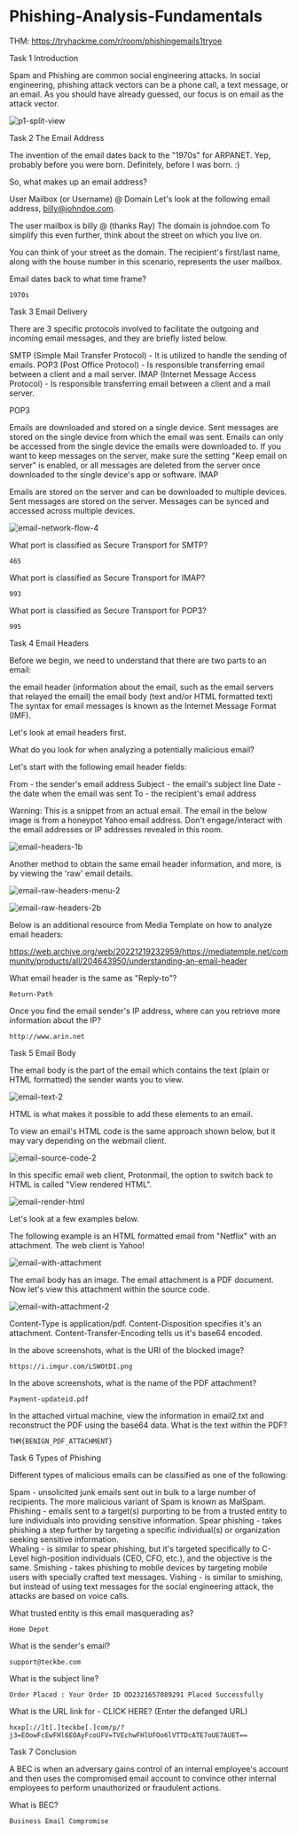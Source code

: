 # Phishing-Analysis-Fundamentals

THM: https://tryhackme.com/r/room/phishingemails1tryoe

Task 1
Introduction

Spam and Phishing are common social engineering attacks. In social engineering, phishing attack vectors can be a phone call, a text message, or an email. As you should have already guessed, our focus is on email as the attack vector. 

![p1-split-view](https://github.com/user-attachments/assets/35017a61-b26e-45d3-8761-81cd85398913)


Task 2
The Email Address

The invention of the email dates back to the "1970s" for ARPANET. Yep, probably before you were born. Definitely, before I was born. :)

So, what makes up an email address?

User Mailbox (or Username)
@
Domain
Let's look at the following email address, billy@johndoe.com.

The user mailbox is billy
@ (thanks Ray)
The domain is johndoe.com
To simplify this even further, think about the street on which you live on.

You can think of your street as the domain. 
The recipient's first/last name, along with the house number in this scenario, represents the user mailbox. 

Email dates back to what time frame?

```
1970s
```


Task 3
Email Delivery

There are 3 specific protocols involved to facilitate the outgoing and incoming email messages, and they are briefly listed below.

SMTP (Simple Mail Transfer Protocol) - It is utilized to handle the sending of emails. 
POP3 (Post Office Protocol) - Is responsible transferring email between a client and a mail server. 
IMAP (Internet Message Access Protocol) - Is responsible transferring email between a client and a mail server. 

POP3

Emails are downloaded and stored on a single device.
Sent messages are stored on the single device from which the email was sent.
Emails can only be accessed from the single device the emails were downloaded to.
If you want to keep messages on the server, make sure the setting "Keep email on server" is enabled, or all messages are deleted from the server once downloaded to the single device's app or software.
IMAP

Emails are stored on the server and can be downloaded to multiple devices.
Sent messages are stored on the server.
Messages can be synced and accessed across multiple devices.

![email-network-flow-4](https://github.com/user-attachments/assets/177c20a1-f299-4c9c-b4b4-b8145407448f)


What port is classified as Secure Transport for SMTP?
```
465
```
What port is classified as Secure Transport for IMAP?
```
993
```
What port is classified as Secure Transport for POP3?
```
995
```

Task 4
Email Headers

Before we begin, we need to understand that there are two parts to an email:

the email header (information about the email, such as the email servers that relayed the email)
the email body (text and/or HTML formatted text)
The syntax for email messages is known as the Internet Message Format (IMF).

Let's look at email headers first. 

What do you look for when analyzing a potentially malicious email?

Let's start with the following email header fields:

From - the sender's email address
Subject - the email's subject line
Date - the date when the email was sent
To - the recipient's email address


Warning: This is a snippet from an actual email. The email in the below image is from a honeypot Yahoo email address. Don't engage/interact with the email addresses or IP addresses revealed in this room.

![email-headers-1b](https://github.com/user-attachments/assets/ccdc8d8c-6acc-4c1b-83c7-ffc36b557d56)

Another method to obtain the same email header information, and more, is by viewing the 'raw' email details.

![email-raw-headers-menu-2](https://github.com/user-attachments/assets/5c58896a-f752-41ab-b0c0-883027f841b9)


![email-raw-headers-2b](https://github.com/user-attachments/assets/4f05bc98-f380-410f-9d8d-3c6e47a0d312)

Below is an additional resource from Media Template on how to analyze email headers:

 https://web.archive.org/web/20221219232959/https://mediatemple.net/community/products/all/204643950/understanding-an-email-header


What email header is the same as "Reply-to"?
```
Return-Path
```
Once you find the email sender's IP address, where can you retrieve more information about the IP?
```
http://www.arin.net
```

Task 5
Email Body

The email body is the part of the email which contains the text (plain or HTML formatted) the sender wants you to view. 

![email-text-2](https://github.com/user-attachments/assets/67b28864-3abd-46b5-b998-6991cba75087)


HTML is what makes it possible to add these elements to an email.

To view an email's HTML code is the same approach shown below, but it may vary depending on the webmail client. 

![email-source-code-2](https://github.com/user-attachments/assets/911d6305-d657-4eb5-b19e-609c9fbd916d)

In this specific email web client, Protonmail, the option to switch back to HTML is called "View rendered HTML".


![email-render-html](https://github.com/user-attachments/assets/0e224066-302c-406c-96e6-ec333e9b2490)

Let's look at a few examples below.

The following example is an HTML formatted email from "Netflix" with an attachment. The web client is Yahoo!

![email-with-attachment](https://github.com/user-attachments/assets/137f1dd4-8ba9-471f-abb3-a0b50cd026ae)

The email body has an image.
The email attachment is a PDF document.
Now let's view this attachment within the source code.

![email-with-attachment-2](https://github.com/user-attachments/assets/5082df9d-478f-4cdd-ac06-000629230892)


Content-Type is application/pdf. 
Content-Disposition specifies it's an attachment. 
Content-Transfer-Encoding tells us it's base64 encoded. 

In the above screenshots, what is the URI of the blocked image?
```
https://i.imgur.com/LSWOtDI.png
```
In the above screenshots, what is the name of the PDF attachment?
```
Payment-updateid.pdf
```
In the attached virtual machine, view the information in email2.txt and reconstruct the PDF using the base64 data. What is the text within the PDF?
```
THM{BENIGN_PDF_ATTACHMENT}

```

Task 6
Types of Phishing

Different types of malicious emails can be classified as one of the following:

Spam - unsolicited junk emails sent out in bulk to a large number of recipients. The more malicious variant of Spam is known as MalSpam.
Phishing -  emails sent to a target(s) purporting to be from a trusted entity to lure individuals into providing sensitive information. 
Spear phishing - takes phishing a step further by targeting a specific individual(s) or organization seeking sensitive information.  
Whaling - is similar to spear phishing, but it's targeted specifically to C-Level high-position individuals (CEO, CFO, etc.), and the objective is the same. 
Smishing - takes phishing to mobile devices by targeting mobile users with specially crafted text messages. 
Vishing - is similar to smishing, but instead of using text messages for the social engineering attack, the attacks are based on voice calls. 

What trusted entity is this email masquerading as?
```
Home Depot
```
What is the sender's email?
```
support@teckbe.com
```
What is the subject line? 
```
Order Placed : Your Order ID OD2321657089291 Placed Successfully
```
What is the URL link for - CLICK HERE? (Enter the defanged URL)
```
hxxp[://]t[.]teckbe[.]com/p/?j3=EOowFcEwFHl6EOAyFcoUFV=TVEchwFHlUFOo6lVTTDcATE7oUE7AUET==
```

Task 7 
Conclusion 

A BEC is when an adversary gains control of an internal employee's account and then uses the compromised email account to convince other internal employees to perform unauthorized or fraudulent actions. 

What is BEC?
```
Business Email Compromise
```
